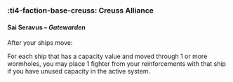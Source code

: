 ### :ti4-faction-base-creuss: **Creuss Alliance**

#### Sai Seravus – _Gatewarden_

After your ships move:

For each ship that has a capacity value and moved through 1 or more wormholes, you may place 1 fighter from your reinforcements with that ship if you have unused capacity in the active system.
